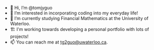 - 👋 Hi, I’m @tomjyguo
- 👀 I’m interested in incorporating coding into my everyday life!
- 🌱 I’m currently studying Financial Mathematics at the University of Waterloo.
- 🏗️ I'm working towards developing a personal portfolio with lots of projects! 
- 📫 You can reach me at tg2guo@uwaterloo.ca.

<!---
tomjyguo/tomjyguo is a ✨ special ✨ repository because its `README.md` (this file) appears on your GitHub profile.
You can click the Preview link to take a look at your changes.
--->

